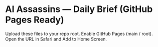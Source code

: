 # AI Assassins — Daily Brief (GitHub Pages Ready)

Upload these files to your repo root. Enable GitHub Pages (main / root). Open the URL in Safari and Add to Home Screen.
